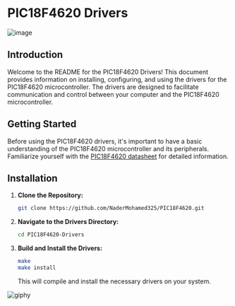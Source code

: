 # PIC18F4620 Drivers 

![image](https://github.com/NaderMohamed325/Pic18f4620/assets/112278447/a477a29a-d120-403d-9a36-d399c1f30aaf)


## Introduction

Welcome to the README for the PIC18F4620 Drivers! This document provides information on installing, configuring, and using the drivers for the PIC18F4620 microcontroller. The drivers are designed to facilitate communication and control between your computer and the PIC18F4620 microcontroller.


## Getting Started

Before using the PIC18F4620 drivers, it's important to have a basic understanding of the PIC18F4620 microcontroller and its peripherals. Familiarize yourself with the [PIC18F4620 datasheet](https://www.microchip.com/wwwproducts/en/PIC18F4620)  for detailed information.

## Installation

1. **Clone the Repository:**
   ```bash
   git clone https://github.com/NaderMohamed325/PIC18F4620.git
   ```

2. **Navigate to the Drivers Directory:**
   ```bash
   cd PIC18F4620-Drivers
   ```

3. **Build and Install the Drivers:**
   ```bash
   make
   make install
   ```

   This will compile and install the necessary drivers on your system.


   
![giphy](https://github.com/NaderMohamed325/Pic18f4620/assets/112278447/5d66d102-c3e1-4d40-9f7e-ceb40069ee75)



